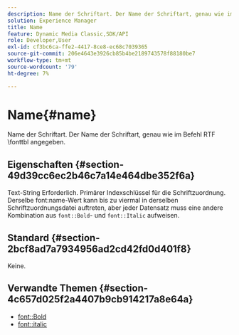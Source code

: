 ```yaml
---
description: Name der Schriftart. Der Name der Schriftart, genau wie im Befehl RTF \fonttbl angegeben.
solution: Experience Manager
title: Name
feature: Dynamic Media Classic,SDK/API
role: Developer,User
exl-id: cf3bc6ca-ffe2-4417-8ce8-ec68c7039365
source-git-commit: 206e4643e3926cb85b4be2189743578f88180be7
workflow-type: tm+mt
source-wordcount: '79'
ht-degree: 7%

---
```


# Name{#name}

Name der Schriftart. Der Name der Schriftart, genau wie im Befehl RTF \fonttbl angegeben.

## Eigenschaften {#section-49d39cc6ec2b46c7a14e464dbe352f6a}

Text-String Erforderlich. Primärer Indexschlüssel für die Schriftzuordnung. Derselbe font:name-Wert kann bis zu viermal in derselben Schriftzuordnungsdatei auftreten, aber jeder Datensatz muss eine andere Kombination aus `font::Bold`- und `font::Italic` aufweisen.

## Standard {#section-2bcf8ad7a7934956ad2cd42fd0d401f8}

Keine.

## Verwandte Themen {#section-4c657d025f2a4407b9cb914217a8e64a}

* [font::Bold](r-bold-font.md#reference_F7B017EF67574A29ABFC3954AB64159C)
* [font::italic](r-italic-font.md#reference_DC04A532B34A41AF81B0B9644ACFAAD6)
